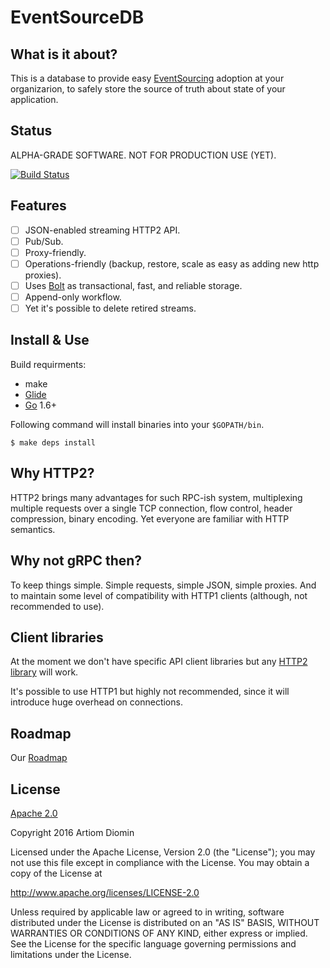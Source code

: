 EventSourceDB
=============

What is it about?
-----------------
This is a database to provide easy [EventSourcing][1] adoption at your
organizarion, to safely store the source of truth about state of your
application.

Status
------
ALPHA-GRADE SOFTWARE. NOT FOR PRODUCTION USE (YET).

[![Build Status](https://travis-ci.org/eventsourcedb/eventsourcedb.svg?branch=master)](https://travis-ci.org/eventsourcedb/eventsourcedb)

Features
--------
* [ ] JSON-enabled streaming HTTP2 API.
* [ ] Pub/Sub.
* [ ] Proxy-friendly.
* [ ] Operations-friendly (backup, restore, scale as easy as adding new http proxies).
* [ ] Uses [Bolt][2] as transactional, fast, and reliable storage.
* [ ] Append-only workflow.
* [ ] Yet it's possible to delete retired streams.

Install & Use
-------------
Build requirments:
* make
* [Glide][3]
* [Go][4] 1.6+

Following command will install binaries into your `$GOPATH/bin`.

    $ make deps install

Why HTTP2?
----------
HTTP2 brings many advantages for such RPC-ish system, multiplexing multiple
requests over a single TCP connection, flow control, header compression,
binary encoding. Yet everyone are familiar with HTTP semantics.

Why not gRPC then?
------------------
To keep things simple. Simple requests, simple JSON, simple proxies. And to
maintain some level of compatibility with HTTP1 clients (although, not
recommended to use).

Client libraries
----------------
At the moment we don't have specific API client libraries but any
[HTTP2 library][5] will work.

It's possible to use HTTP1 but highly not recommended, since it will introduce
huge overhead on connections.

Roadmap
-------
Our [Roadmap][6]

License
-------
[Apache 2.0][7]

Copyright 2016 Artiom Diomin

Licensed under the Apache License, Version 2.0 (the "License");
you may not use this file except in compliance with the License.
You may obtain a copy of the License at

http://www.apache.org/licenses/LICENSE-2.0

Unless required by applicable law or agreed to in writing, software
distributed under the License is distributed on an "AS IS" BASIS,
WITHOUT WARRANTIES OR CONDITIONS OF ANY KIND, either express or implied.
See the License for the specific language governing permissions and
limitations under the License.

[1]: http://martinfowler.com/eaaDev/EventSourcing.html
[2]: https://github.com/boltdb/bolt
[3]: https://glide.sh
[4]: https://golang.org/dl/
[5]: https://github.com/http2/http2-spec/wiki/Implementations
[6]: https://github.com/eventsourcedb/eventsourcedb/blob/master/ROADMAP.md
[7]: https://github.com/eventsourcedb/eventsourcedb/blob/master/LICENSE
